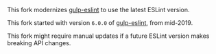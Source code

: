 This fork modernizes [gulp-eslint](https://github.com/adametry/gulp-eslint) to use the latest ESLint version.

This fork started with version `6.0.0` of [gulp-eslint](https://github.com/adametry/gulp-eslint), from mid-2019.

This fork might require manual updates if a future ESLint version makes breaking API changes.
